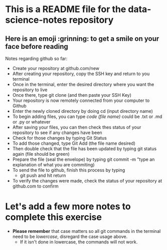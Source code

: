 # This is a README file for the data-science-notes repository

<h2>Here is an emoji :grinning: to get a smile on your face before reading </h2>
Notes regarding github so far:



- Create your repository at github.com/new
- After creating your repository, copy the SSH key and return to you terminal
- Once in the terminal, enter the desired directory where you want the repository to live
- Once there, type git clone (and then paste your SSH Key)
- Your repository is now remotely connected from your computer to Github
- Enter the newly cloned directory by doing cd (input directory name)
- To begin adding files, you can type *code (file name)* could be .txt or .md or .py or whatever
- After saving your files, you can then check thes status of your repository to see if any changes have been
- Check for those changes by typing Git Status
- To add those changed, type Git Add (the file name desired)
- Then double check that the file has been updated by typing git status again (file should be green)
- Prepare the file (seal the envelope) by typing git commit -m "type an explanation of what you are commiting)
- To send the file to github, finish this process by typing 
    - git push and hit return
- To verify the changes were made, check the status of your repository at github.com to confirm

# Let's add a few more notes to complete this exercise

- **Please remember** that case matters so all git commands in the terminal need to be *lowercase*, disregard the case usage above. 
    - If it isn't done in lowercase, the commands will not work.